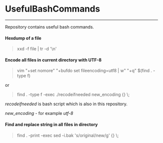 # UsefulBashCommands



-------------



Repository contains useful bash commands.







#### Hexdump of a file



> xxd -f file | tr -d '\n'







#### Encode all files in current directory with UTF-8



> vim "+set nomore" "+bufdo set fileencoding=utf8 | w" "+q" $(find . -type f)



or

> find . -type f -exec ./recodeifneeded new_encoding {} \\;



*recodeifneeded* is bash script which is also in this repository.

*new_encoding* - for example *utf-8*



#### Find and replace string in all files in directory



> find . -print -exec sed -i.bak 's/original/new/g' {} \\;
